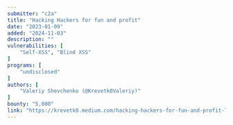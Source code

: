 ```yaml
---
submitter: "c2a"
title: "Hacking Hackers for fun and profit"
date: "2023-01-09"
added: "2024-11-03"
description: ""
vulnerabilities: [
    "Self-XSS", "Blind XSS"
]
programs: [
    "undisclosed"
]
authors: [
    "Valeriy Shevchenko (@Krevetk0Valeriy)"
]
bounty: "5,000"
link: "https://krevetk0.medium.com/hacking-hackers-for-fun-and-profit-784e6c7897e8"
---
```




